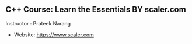 ## C++ Course: Learn the Essentials BY scaler.com
Instructor : Prateek Narang

- Website: https://www.scaler.com